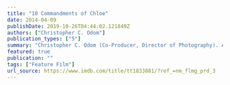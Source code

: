 ```yaml
---
title: "10 Commandments of Chloe"
date: 2014-04-09
publishDate: 2019-10-26T04:44:02.121849Z
authors: ["Christopher C. Odom"]
publication_types: ["5"]
summary: "Christopher C. Odom (Co-Producer, Director of Photography). A twenty-something named Chloe (Naama Kates) arrives in Nashville, Tennessee, with one goal: to find success as a singer-songwriter, no matter what."
featured: true
publication: ""
tags: ["Feature Film"]
url_source: https://www.imdb.com/title/tt1833881/?ref_=nm_flmg_prd_3
---
```

